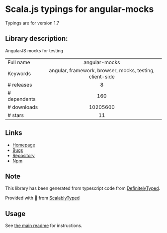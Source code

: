 
# Scala.js typings for angular-mocks

Typings are for version 1.7

## Library description:
AngularJS mocks for testing

|                    |                 |
| ------------------ | :-------------: |
| Full name          | angular-mocks |
| Keywords           | angular, framework, browser, mocks, testing, client-side |
| # releases         | 8 |
| # dependents       | 160 |
| # downloads        | 10205600 |
| # stars            | 11 |

## Links
- [Homepage](http://angularjs.org)
- [Bugs](https://github.com/angular/angular.js/issues)
- [Repository](https://github.com/angular/angular.js)
- [Npm](https://www.npmjs.com/package/angular-mocks)
    


## Note
This library has been generated from typescript code from [DefinitelyTyped](https://definitelytyped.org).

Provided with :purple_heart: from [ScalablyTyped](https://github.com/oyvindberg/ScalablyTyped)

## Usage
See [the main readme](../../readme.md) for instructions.



